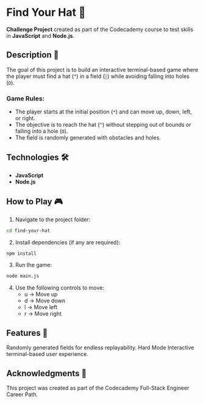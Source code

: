# Find Your Hat 🎩

**Challenge Project** created as part of the Codecademy course to test skills in **JavaScript** and **Node.js**.

## Description 📖  
The goal of this project is to build an interactive terminal-based game where the player must find a hat (`^`) in a field (`░`) while avoiding falling into holes (`O`).  

### Game Rules:
- The player starts at the initial position (`*`) and can move up, down, left, or right.
- The objective is to reach the hat (`^`) without stepping out of bounds or falling into a hole (`O`).
- The field is randomly generated with obstacles and holes.

## Technologies 🛠️  
- **JavaScript**  
- **Node.js**

## How to Play 🎮  
1. Navigate to the project folder:  
```bash
cd find-your-hat
```
2. Install dependencies (if any are required):
```bash
npm install
```
3. Run the game:
```bash
node main.js
```
4. Use the following controls to move:
    - u → Move up
    - d → Move down
    - l → Move left
    - r → Move right

## Features 🌟
Randomly generated fields for endless replayability.
Hard Mode
Interactive terminal-based user experience.

## Acknowledgments 🙌
This project was created as part of the Codecademy Full-Stack Engineer Career Path.